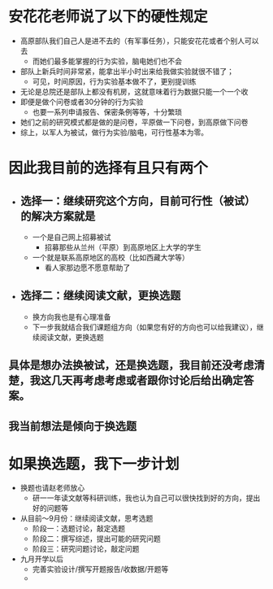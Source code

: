 # 安花花老师说了以下的硬性规定
- 高原部队我们自己人是进不去的（有军事任务），只能安花花或者个别人可以去
	- 而她们最多能掌握的行为实验，脑电她们也不会
- 部队上新兵时间非常紧，能拿出半小时出来给我做实验就很不错了；
	- 可见，时间原因，行为实验基本做不了，更别提训练
- 无论是总院还是部队上都没有机房，这就意味着行为数据只能一个一个收
- 即便是做个问卷或者30分钟的行为实验
	- 也要一系列申请报告、保密条例等等，十分繁琐
- 她们之前的研究模式都是做的是问卷，平原做一下问卷，到高原做下问卷
- 综上，以军人为被试，做行为实验/脑电，可行性基本为零。

#  因此我目前的选择有且只有两个
- ## 选择一：继续研究这个方向，目前可行性（被试）的解决方案就是
	- 一个是自己网上招募被试
		- 招募那些从兰州（平原）到高原地区上大学的学生
	- 一个就是联系高原地区的高校（比如西藏大学等）
		- 看人家那边愿不愿意帮助了
- ## 选择二：继续阅读文献，更换选题
	- 换方向我也是有心理准备
	- 下一步我就结合我们课题组方向（如果您有好的方向也可以给我建议），继续阅读文献，更换选题



## 具体是想办法换被试，还是换选题，我目前还没考虑清楚，我这几天再考虑考虑或者跟你讨论后给出确定答案。
## 我当前想法是倾向于换选题
# 如果换选题，我下一步计划

- 换题也请赵老师放心
	- 研一一年读文献等科研训练，我也认为自己可以很快找到好的方向，提出好的问题等
- 从目前～9月份：继续阅读文献，思考选题
	- 阶段一：选题讨论，敲定选题
	- 阶段二：撰写综述，提出可能的研究问题
	- 阶段三：研究问题讨论，敲定问题
- 九月开学以后
	- 完善实验设计/撰写开题报告/收数据/开题等
	- 